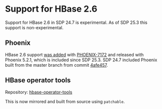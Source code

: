 # Support for HBase 2.6

Support for HBase 2.6 in SDP 24.7 is experimental.
As of SDP 25.3 this support is non-experimental.

## Phoenix

HBase 2.6 support [was added](https://github.com/apache/phoenix/pull/1793) with [PHOENIX-7172](https://issues.apache.org/jira/browse/PHOENIX-7172) and released with Phoenix 5.2.1, which is included since SDP 25.3.
SDP 24.7 included Phoenix built from the master branch from commit [4afe457](https://github.com/apache/phoenix/tree/4afe4579bb3ab01725e4939746d0b7b807b438ac).

## HBase operator tools

Repository: [hbase-operator-tools](https://github.com/apache/hbase-operator-tools)

This is now mirrored and built from source using `patchable`.
